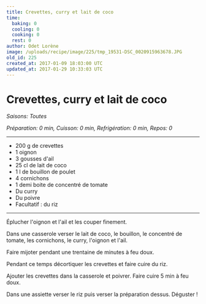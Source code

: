 ```yaml
---
title: Crevettes, curry et lait de coco
time:
  baking: 0
  cooling: 0
  cooking: 0
  rest: 0
author: Odet Lorène
image: /uploads/recipe/image/225/tmp_19531-DSC_0020915963678.JPG
old_id: 225
created_at: 2017-01-09 18:03:00 UTC
updated_at: 2017-01-29 10:33:03 UTC
---
```


# Crevettes, curry et lait de coco

_Saisons: Toutes_

_Préparation: 0 min, Cuisson: 0 min, Refrigération: 0 min, Repos: 0_

---

- 200 g de crevettes
- 1 oignon
- 3 gousses d'ail
- 25 cl de lait de coco
- 1 l de bouillon de poulet
- 4 cornichons
- 1 demi boite de concentré de tomate
- Du curry
- Du poivre
- Facultatif : du riz

---

Éplucher l'oignon et l'ail et les couper finement.

Dans une casserole verser le lait de coco, le bouillon, le concentré de tomate, les cornichons, le curry, l'oignon et l'ail.

Faire mijoter pendant une trentaine de minutes à feu doux.

Pendant ce temps décortiquer les crevettes et faire cuire du riz.

Ajouter les crevettes dans la casserole et poivrer. Faire cuire 5 min à feu doux.

Dans une assiette verser le riz puis verser la préparation dessus. Déguster !
